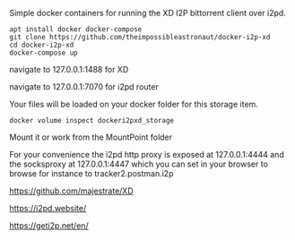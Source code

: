 Simple docker containers for running the XD I2P bittorrent client over i2pd.

```
apt install docker docker-compose
git clone https://github.com/theimpossibleastronaut/docker-i2p-xd
cd docker-i2p-xd
docker-compose up
```

navigate to 127.0.0.1:1488 for XD

navigate to 127.0.0.1:7070 for i2pd router

Your files will be loaded on your docker folder for this storage item.

```
docker volume inspect dockeri2pxd_storage
```

Mount it or work from the MountPoint folder

For your convenience the i2pd http proxy is exposed at 127.0.0.1:4444 and the socksproxy at 127.0.0.1:4447 which you can set in your browser to browse for instance to tracker2.postman.i2p

https://github.com/majestrate/XD

https://i2pd.website/

https://geti2p.net/en/
